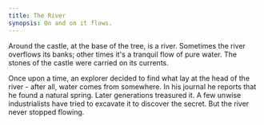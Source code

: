 ```yaml
---
title: The River
synopsis: On and on it flows.
---
```


Around the castle, at the base of the tree, is a river. Sometimes the river overflows its banks; other times it's a tranquil flow of pure water. The stones of the castle were carried on its currents.

Once upon a time, an explorer decided to find what lay at the head of the river - after all, water comes from somewhere. In his journal he reports that he found a natural spring. Later generations treasured it. A few unwise industrialists have tried to excavate it to discover the secret. But the river never stopped flowing.

